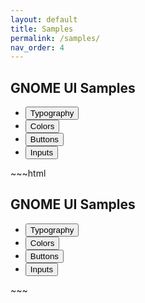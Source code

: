 ```yaml
---
layout: default
title: Samples
permalink: /samples/
nav_order: 4
---
```


<body class="bg-gray-100">
    <div class="container my-8 mx-auto shadow-lg p-8 rounded shadow-md-md bg-white max-w-6xl">
        <h2 class="mx-auto">GNOME UI Samples</h2>
        <ul class="flex-col w-64 mx-auto my-4">
            <li>
                <a href="./typography/index.html">
                    <button class="btn my-2 w-full">Typography</button>
                </a>
            </li>
            <li>
                <a href="./colors/index.html">
                    <button class="btn my-2 w-full">Colors</button>
                </a>
            </li>
            <li>
                <a href="./buttons/index.html">
                    <button class="btn my-2 w-full">Buttons</button>
                </a>
            </li>
            <li>
                <a href="./inputs/index.html">
                    <button class="btn my-2 w-full">Inputs</button>
                </a>
            </li>
        </ul>
    </div>
</body>
~~~html
<body class="bg-gray-100">
    <div class="container my-8 mx-auto shadow-lg p-8 rounded shadow-md-md bg-white max-w-6xl">
        <h2 class="mx-auto">GNOME UI Samples</h2>
        <ul class="flex-col w-64 mx-auto my-4">
            <li>
                <a href="./typography/index.html">
                    <button class="btn my-2 w-full">Typography</button>
                </a>
            </li>
            <li>
                <a href="./colors/index.html">
                    <button class="btn my-2 w-full">Colors</button>
                </a>
            </li>
            <li>
                <a href="./buttons/index.html">
                    <button class="btn my-2 w-full">Buttons</button>
                </a>
            </li>
            <li>
                <a href="./inputs/index.html">
                    <button class="btn my-2 w-full">Inputs</button>
                </a>
            </li>
        </ul>
    </div>
</body>
~~~
